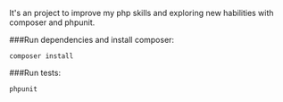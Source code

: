 It's an project to improve my php skills and exploring new habilities with composer and phpunit.


###Run dependencies and install composer:
```shell script
composer install
```

###Run tests:
```shell script
phpunit
```